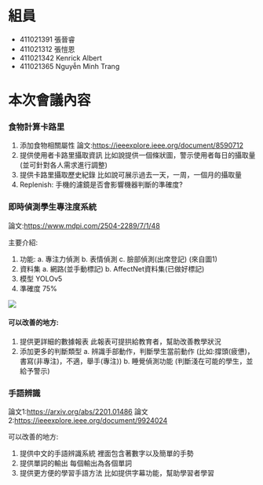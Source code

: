 # 組員
* 411021391 張晉睿
* 411021312 張愷恩
* 411021342 Kenrick Albert
* 411021365 Nguyễn Minh Trang

# 本次會議內容

### 食物計算卡路里
1. 添加食物相關屬性
論文:https://ieeexplore.ieee.org/document/8590712
2. 提供使用者卡路里攝取資訊
比如說提供一個條狀圖，警示使用者每日的攝取量
(並可針對各人需求進行調整)
3. 提供卡路里攝取歷史紀錄
比如說可展示過去一天，一周，一個月的攝取量
4. Replenish: 手機的濾鏡是否會影響機器判斷的準確度?

### 即時偵測學生專注度系統
論文:https://www.mdpi.com/2504-2289/7/1/48

主要介紹:
1. 功能:
    a. 專注力偵測
    b. 表情偵測
    c. 臉部偵測(出席登記)
(來自圖1)
2. 資料集
    a. 網路(並手動標記)
    b. AffectNet資料集(已做好標記)
3. 模型
    YOLOv5
4. 準確度
    75%

![](https://hackmd.io/_uploads/HksJ5xfA3.png)


#### 可以改善的地方:
1. 提供更詳細的數據報表
此報表可提拱給教育者，幫助改善教學狀況
2. 添加更多的判斷類型
     a. 辨識手部動作，判斷學生當前動作
    (比如:撐頭(疲憊)，書寫(非專注)，不適，舉手(專注))
     b. 睡覺偵測功能
     (判斷淺在可能的學生，並給予警示)

### 手語辨識
論文1:https://arxiv.org/abs/2201.01486
論文2:https://ieeexplore.ieee.org/document/9924024
 
可以改善的地方:
1. 提供中文的手語辨識系統
裡面包含著數字以及簡單的手勢
2. 提供單詞的輸出
每個輸出為各個單詞
3. 提供更方便的學習手語方法
比如提供字幕功能，幫助學習者學習